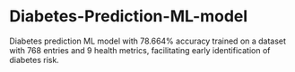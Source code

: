 # Diabetes-Prediction-ML-model
Diabetes prediction ML model with 78.664% accuracy trained on a dataset with 768 entries and 9 health metrics, facilitating early identification of diabetes risk.
